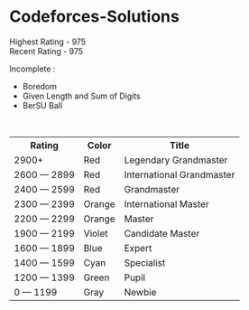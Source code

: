 # Codeforces-Solutions

Highest Rating - 975
<br>
Recent Rating - 975

Incomplete :
* Boredom
* Given Length and Sum of Digits
* BerSU Ball

<br>

 <table>
  <tr>
    <th>Rating</th>
    <th>Color</th>
    <th>Title</th>
  </tr>
  <tr>
    <td>2900+</td>
    <td>Red</td>
    <td>Legendary Grandmaster</td>
  </tr>
  <tr>
    <td>2600 — 2899</td>
    <td>Red</td>
    <td>International Grandmaster</td>
  </tr>
  <tr>
    <td>2400 — 2599</td>
    <td>Red</td>
    <td>Grandmaster</td>
  </tr>
  <tr>
    <td>2300 — 2399</td>
    <td>Orange</td>
    <td>International Master</td>
  </tr>
  <tr>
    <td>2200 — 2299</td>
    <td>Orange</td>
    <td>Master</td>
  </tr>
  <tr>
    <td>1900 — 2199</td>
    <td>Violet</td>
    <td>Candidate Master</td>
  </tr>
  <tr>
    <td>1600 — 1899</td>
    <td>Blue</td>
    <td>Expert</td>
  </tr>
  <tr>
    <td>1400 — 1599</td>
    <td>Cyan</td>
    <td>Specialist</td>
  </tr>
  <tr>
    <td>1200 — 1399</td>
    <td>Green</td>
    <td>Pupil</td>
  </tr>
  <tr>
    <td>0 — 1199</td>
    <td>Gray</td>
    <td>Newbie</td>
  </tr>
</table> 
